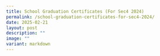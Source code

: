 ```yaml
---
title: School Graduation Certificates (For Sec4 2024)
permalink: /school-graduation-certificates-for-sec4-2024/
date: 2025-02-21
layout: post
description: ""
image: ""
variant: markdown
---
```

